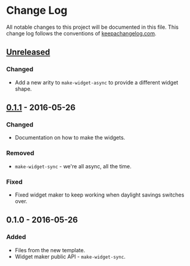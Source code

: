 # Change Log
All notable changes to this project will be documented in this file. This change log follows the conventions of [keepachangelog.com](http://keepachangelog.com/).

## [Unreleased]
### Changed
- Add a new arity to `make-widget-async` to provide a different widget shape.

## [0.1.1] - 2016-05-26
### Changed
- Documentation on how to make the widgets.

### Removed
- `make-widget-sync` - we're all async, all the time.

### Fixed
- Fixed widget maker to keep working when daylight savings switches over.

## 0.1.0 - 2016-05-26
### Added
- Files from the new template.
- Widget maker public API - `make-widget-sync`.

[Unreleased]: https://github.com/your-name/nlp100/compare/0.1.1...HEAD
[0.1.1]: https://github.com/your-name/nlp100/compare/0.1.0...0.1.1
